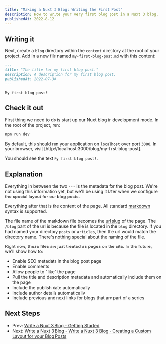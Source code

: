 ```yaml
---
title: "Making a Nuxt 3 Blog: Writing the First Post"
description: How to write your very first blog post in a Nuxt 3 blog.
publishedAt: 2022-8-12
---
```


## Writing it

Next, create a `blog` directory within the `content` directory at the root of your project. Add in a new file named `my-first-blog-post.md` with this content:

```md
---
title: "The title for my first blog post."
description: A description for my first blog post.
publishedAt: 2022-07-30
---

My first blog post!
```

## Check it out

First thing we need to do is start up our Nuxt blog in development mode. In the root of the project, run:

```sh
npm run dev
```

By default, this should run your application on `localhost` over port `3000`. In your browser, visit [http://localhost:3000/blog/my-first-blog-post].

You should see the text `My first blog post!`.

## Explanation

Everything in between the two `---` is the metadata for the blog post. We're not using this information yet, but we'll be using it later when we configure the special layout for our blog posts.

Everything after that is the content of the page. All standard [markdown](https://www.markdownguide.org/) syntax is supported.

The file name of the markdown file becomes the [url slug](https://developer.mozilla.org/en-US/docs/Glossary/Slug) of the page. The `/blog` part of the url is because the file is located in the `blog` directory. If you had named your directory `posts` or `articles`, then the url would match the directory name. There's nothing special about the naming of the file.

Right now, these files are just treated as pages on the site. In the future, we'll show how to:

- Enable SEO metadata in the blog post page
- Enable comments
- Allow people to "like" the page
- Pull the title and description metadata and automatically include them on the page
- Include the publish date automatically
- Include author details automatically
- Include previous and next links for blogs that are part of a series

## Next Steps

- Prev: [Write a Nuxt 3 Blog - Getting Started](/blog/write-a-nuxt-3-blog-part-1)
- Next: [Write a Nuxt 3 Blog - Write a Nuxt 3 Blog - Creating a Custom Layout for your Blog Posts](/blog/write-a-nuxt-3-blog-part-3)
